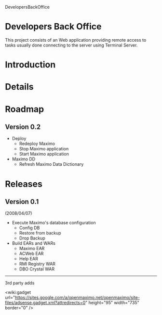 DevelopersBackOffice

# Developers Back Office #
This project consists of an Web application providing remote access to tasks usually done connecting to the server using Terminal Server.

# Introduction #

# Details #

# Roadmap #
## Version 0.2 ##
  * Deploy
    * Redeploy Maximo
    * Stop Maximo application
    * Start Maximo application
  * Maximo DD
    * Refresh Maximo Data Dictionary

# Releases #
## Version 0.1 ##
(2008/04/07)

  * Execute Maximo's database configuration
    * Config DB
    * Restore from backup
    * Drop Backup
  * Build EARs and WARs
    * Maximo EAR
    * ACWeb EAR
    * Help EAR
    * RMI Registry WAR
    * DBO Crystal WAR


---

3rd party adds

&lt;wiki:gadget url="https://sites.google.com/a/openmaximo.net/openmaximo/site-files/adsense.gadget.xml?attredirects=0" height="95" width="735" border="0" /&gt;